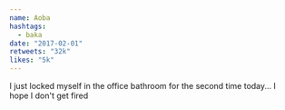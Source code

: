 ```yaml
---
name: Aoba
hashtags:
  - baka
date: "2017-02-01"
retweets: "32k"
likes: "5k"
---
```


I just locked myself in the office bathroom for
the second time today... I hope I don't get fired
